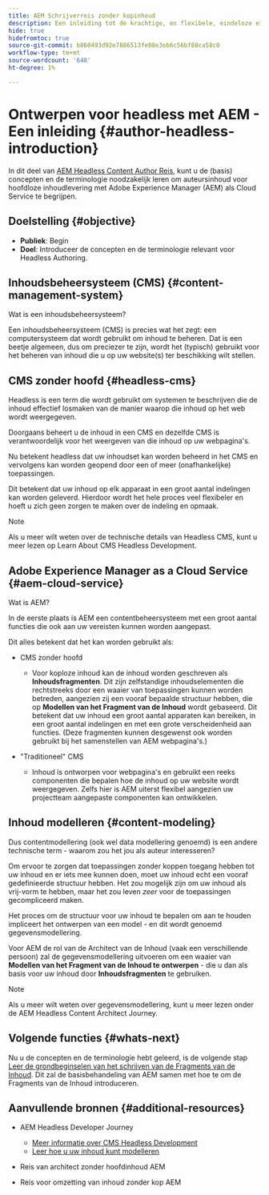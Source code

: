 ```yaml
---
title: AEM Schrijverreis zonder kopinhoud
description: Een inleiding tot de krachtige, en flexibele, eindeloze eigenschappen van Adobe Experience Manager als Cloud Service, en hoe te om inhoud voor uw project te ontwerpen.
hide: true
hidefromtoc: true
source-git-commit: b860493d92e7886513fe08e3eb6c56bf88ca58c0
workflow-type: tm+mt
source-wordcount: '648'
ht-degree: 1%

---
```



# Ontwerpen voor headless met AEM - Een inleiding {#author-headless-introduction}

In dit deel van [AEM Headless Content Author Reis](overview.md), kunt u de (basis) concepten en de terminologie noodzakelijk leren om auteursinhoud voor hoofdloze inhoudlevering met Adobe Experience Manager (AEM) als Cloud Service te begrijpen.

## Doelstelling {#objective}

* **Publiek**: Begin
* **Doel**: Introduceer de concepten en de terminologie relevant voor Headless Authoring.

## Inhoudsbeheersysteem (CMS) {#content-management-system}

Wat is een inhoudsbeheersysteem?

Een inhoudsbeheersysteem (CMS) is precies wat het zegt: een computersysteem dat wordt gebruikt om inhoud te beheren. Dat is een beetje algemeen, dus om preciezer te zijn, wordt het (typisch) gebruikt voor het beheren van inhoud die u op uw website(s) ter beschikking wilt stellen.

## CMS zonder hoofd {#headless-cms}

Headless is een term die wordt gebruikt om systemen te beschrijven die de inhoud effectief losmaken van de manier waarop die inhoud op het web wordt weergegeven.

Doorgaans beheert u de inhoud in een CMS en dezelfde CMS is verantwoordelijk voor het weergeven van die inhoud op uw webpagina&#39;s.

Nu betekent headless dat uw inhoudset kan worden beheerd in het CMS en vervolgens kan worden geopend door een of meer (onafhankelijke) toepassingen.

Dit betekent dat uw inhoud op elk apparaat in een groot aantal indelingen kan worden geleverd. Hierdoor wordt het hele proces veel flexibeler en hoeft u zich geen zorgen te maken over de indeling en opmaak.

>[!NOTE]
>
>Als u meer wilt weten over de technische details van Headless CMS, kunt u meer lezen op Learn About CMS Headless Development.

## Adobe Experience Manager as a Cloud Service {#aem-cloud-service}

Wat is AEM?

In de eerste plaats is AEM een contentbeheersysteem met een groot aantal functies die ook aan uw vereisten kunnen worden aangepast.

Dit alles betekent dat het kan worden gebruikt als:

* CMS zonder hoofd
   * Voor koploze inhoud kan de inhoud worden geschreven als **Inhoudsfragmenten**.
Dit zijn zelfstandige inhoudselementen die rechtstreeks door een waaier van toepassingen kunnen worden betreden, aangezien zij een vooraf bepaalde structuur hebben, die op **Modellen van het Fragment van de Inhoud** wordt gebaseerd.
Dit betekent dat uw inhoud een groot aantal apparaten kan bereiken, in een groot aantal indelingen en met een grote verscheidenheid aan functies.
(Deze fragmenten kunnen desgewenst ook worden gebruikt bij het samenstellen van AEM webpagina&#39;s.)

* &quot;Traditioneel&quot; CMS
   * Inhoud is ontworpen voor webpagina&#39;s en gebruikt een reeks componenten die bepalen hoe de inhoud op uw website wordt weergegeven. Zelfs hier is AEM uiterst flexibel aangezien uw projectteam aangepaste componenten kan ontwikkelen.

## Inhoud modelleren {#content-modeling}

Dus contentmodellering (ook wel data modellering genoemd) is een andere technische term - waarom zou het jou als auteur interesseren?

Om ervoor te zorgen dat toepassingen zonder koppen toegang hebben tot uw inhoud en er iets mee kunnen doen, moet uw inhoud echt een vooraf gedefinieerde structuur hebben. Het zou mogelijk zijn om uw inhoud als vrij-vorm te hebben, maar het zou leven *zeer* voor de toepassingen gecompliceerd maken.

Het proces om de structuur voor uw inhoud te bepalen om aan te houden impliceert het ontwerpen van een model - en dit wordt genoemd gegevensmodellering.

Voor AEM de rol van de Architect van de Inhoud (vaak een verschillende persoon) zal de gegevensmodellering uitvoeren om een waaier van **Modellen van het Fragment van de Inhoud te ontwerpen** - die u dan als basis voor uw inhoud door **Inhoudsfragmenten** te gebruiken.

>[!NOTE]
>
>Als u meer wilt weten over gegevensmodellering, kunt u meer lezen onder de AEM Headless Content Architect Journey.

## Volgende functies {#whats-next}

Nu u de concepten en de terminologie hebt geleerd, is de volgende stap [Leer de grondbeginselen van het schrijven van de Fragments van de Inhoud](basics.md). Dit zal de basisbehandeling van AEM samen met hoe te om de Fragments van de Inhoud introduceren.

## Aanvullende bronnen {#additional-resources}

* AEM Headless Developer Journey
   * [Meer informatie over CMS Headless Development](/help/journey-headless/developer/learn-about.md)
   * [Leer hoe u uw inhoud kunt modelleren](/help/journey-headless/developer/model-your-content.md)

* Reis van architect zonder hoofdinhoud AEM

* Reis voor omzetting van inhoud zonder kop AEM